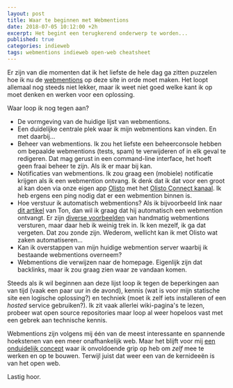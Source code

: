 ```yaml
---
layout: post
title: Waar te beginnen met Webmentions
date: 2018-07-05 10:12:00 +2h
excerpt: Het begint een terugkerend onderwerp te worden...
published: true
categories: indieweb
tags: webmentions indieweb open-web cheatsheet
---
```

Er zijn van die momenten dat ik het liefste de hele dag ga zitten puzzelen hoe ik nu de [webmentions](/webmentions/) op deze site in orde moet maken. Het loopt allemaal nog steeds niet lekker, maar ik weet niet goed welke kant ik op moet denken en werken voor een oplossing. 

Waar loop ik nog tegen aan?

* De vormgeving van de huidige lijst van webmentions. 
* Een duidelijke centrale plek waar ik mijn webmentions kan vinden. En met daarbij...
* Beheer van webmentions. Ik zou het liefste een beheerconsole hebben om bepaalde webmentions (tests, spam) te verwijderen of in elk geval te redigeren. Dat mag gerust in een command-line interface, het hoeft geen fraai beheer te zijn. Als ik er maar bij kan.
* Notificaties van webmentions. Ik zou graag een (mobiele) notificatie krijgen als ik een webmention ontvang. Ik denk dat ik dat voor een groot al kan doen via onze eigen app [Olisto](https://olisto.com) met het [Olisto Connect kanaal](https://olisto.com/connect). Ik heb ergens een ping nodig dat er een webmention binnen is.
* Hoe verstuur ik automatisch webmentions? Als ik bijvoorbeeld link naar [dit artikel](https://www.zylstra.org/blog/2018/07/resuscitating-pingbacks-with-webmention-io/) van Ton, dan wil ik graag dat hij automatisch een webmention ontvangt. Er zijn [diverse voorbeelden](https://indieweb.org/webmention-implementation-guide) van handmatig webmentions versturen, maar daar heb ik weinig trek in. Ik ken mezelf, ik ga dat vergeten. Dat zou zonde zijn. Wederom, wellicht kan ik met Olisto wat zaken automatiseren...
* Kan ik overstappen van mijn huidige webmention server waarbij ik bestaande webmentions overneem?
* Webmentions die verwijzen naar de homepage. Eigenlijk zijn dat backlinks, maar ik zou graag zien waar ze vandaan komen.

Steeds als ik wil beginnen aan deze lijst loop ik tegen de beperkingen aan van tijd (vaak een paar uur in de avond), kennis (wat is voor mijn statische site een logische oplossing?) en techniek (moet ik zelf iets installeren of een _hosted_ service gebruiken?). Ik zit vaak allerlei wiki-pagina's te lezen, probeer wat open source repositories maar loop al weer hopeloos vast met een gebrek aan technische kennis. 

Webmentions zijn volgens mij één van de meest interessante en spannende hoekstenen van een meer onafhankelijk web. Maar het blijft voor mij [een onduidelijk concept](https://indieweb.org/Webmention) waar ik onvoldoende grip op heb om _zelf_ mee te werken en op te bouwen. Terwijl juist dat weer een van de kernideeën is van het open web. 

Lastig hoor.
